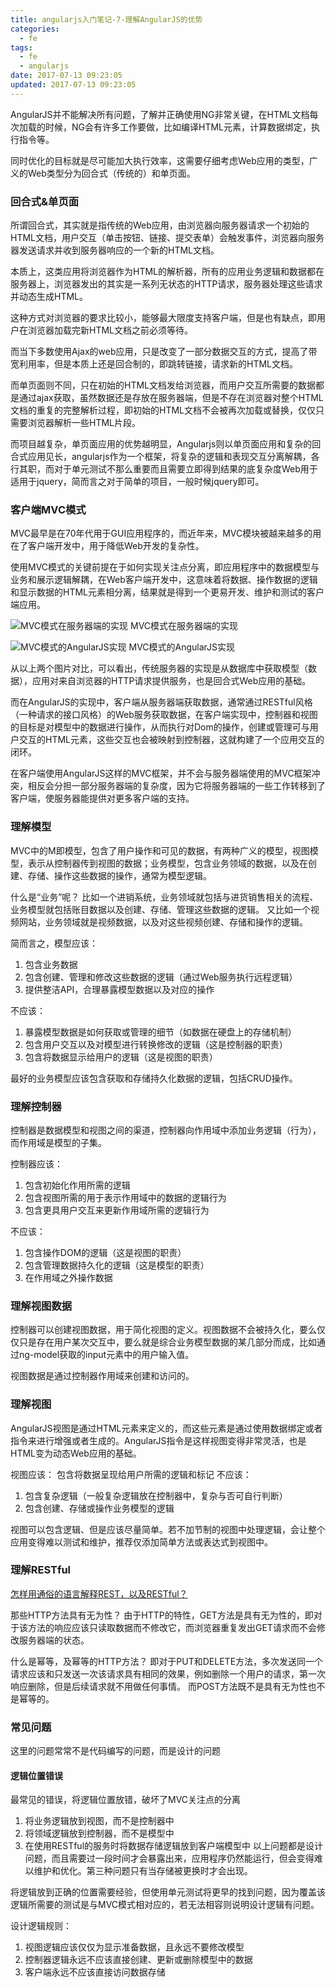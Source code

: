 ```yaml
---
title: angularjs入门笔记-7-理解AngularJS的优势
categories:
  - fe
tags:
  - fe
  - angularjs
date: 2017-07-13 09:23:05
updated: 2017-07-13 09:23:05
---
```


AngularJS并不能解决所有问题，了解并正确使用NG非常关键，在HTML文档每次加载的时候，NG会有许多工作要做，比如编译HTML元素，计算数据绑定，执行指令等。

同时优化的目标就是尽可能加大执行效率，这需要仔细考虑Web应用的类型，广义的Web类型分为回合式（传统的）和单页面。

### 回合式&单页面
所谓回合式，其实就是指传统的Web应用，由浏览器向服务器请求一个初始的HTML文档，用户交互（单击按钮、链接、提交表单）会触发事件，浏览器向服务器发送请求并收到服务器响应的一个新的HTML文档。

本质上，这类应用将浏览器作为HTML的解析器，所有的应用业务逻辑和数据都在服务器上，浏览器发出的其实是一系列无状态的HTTP请求，服务器处理这些请求并动态生成HTML。

这种方式对浏览器的要求比较小，能够最大限度支持客户端，但是也有缺点，即用户在浏览器加载完新HTML文档之前必须等待。

而当下多数使用Ajax的web应用，只是改变了一部分数据交互的方式，提高了带宽利用率，但是本质上还是回合制的，即跳转链接，请求新的HTML文档。

而单页面则不同，只在初始的HTML文档发给浏览器，而用户交互所需要的数据都是通过ajax获取，虽然数据还是存放在服务器端，但是不存在浏览器对整个HTML文档的重复的完整解析过程，即初始的HTML文档不会被再次加载或替换，仅仅只需要浏览器解析一些HTML片段。

而项目越复杂，单页面应用的优势越明显，Angularjs则以单页面应用和复杂的回合式应用见长，angularjs作为一个框架，将复杂的逻辑和表现交互分离解耦，各行其职，而对于单元测试不那么重要而且需要立即得到结果的底复杂度Web用于适用于jquery，简而言之对于简单的项目，一般时候jquery即可。

### 客户端MVC模式
MVC最早是在70年代用于GUI应用程序的，而近年来，MVC模块被越来越多的用在了客户端开发中，用于降低Web开发的复杂性。

使用MVC模式的关键前提在于如何实现关注点分离，即应用程序中的数据模型与业务和展示逻辑解耦，在Web客户端开发中，这意味着将数据、操作数据的逻辑和显示数据的HTML元素相分离，结果就是得到一个更易开发、维护和测试的客户端应用。

![MVC模式在服务器端的实现](1.png)
MVC模式在服务器端的实现

![MVC模式的AngularJS实现](2.png)
MVC模式的AngularJS实现

从以上两个图片对比，可以看出，传统服务器的实现是从数据库中获取模型（数据），应用对来自浏览器的HTTP请求提供服务，也是回合式Web应用的基础。

而在AngularJS的实现中，客户端从服务器端获取数据，通常通过RESTful风格（一种请求的接口风格）的Web服务获取数据，在客户端实现中，控制器和视图的目标是对模型中的数据进行操作，从而执行对Dom的操作，创建或管理可与用户交互的HTML元素，这些交互也会被映射到控制器，这就构建了一个应用交互的闭环。

在客户端使用AngularJS这样的MVC框架，并不会与服务器端使用的MVC框架冲突，相反会分担一部分服务器端的复杂度，因为它将服务器端的一些工作转移到了客户端，使服务器能提供对更多客户端的支持。

### 理解模型
MVC中的M即模型，包含了用户操作和可见的数据，有两种广义的模型，视图模型，表示从控制器传到视图的数据；业务模型，包含业务领域的数据，以及在创建、存储、操作这些数据的操作，通常为模型逻辑。

什么是“业务”呢？
比如一个进销系统，业务领域就包括与进货销售相关的流程、业务模型就包括账目数据以及创建、存储、管理这些数据的逻辑。
又比如一个视频网站，业务领域就是视频数据，以及对这些视频创建、存储和操作的逻辑。

简而言之，模型应该：
1. 包含业务数据
2. 包含创建、管理和修改这些数据的逻辑（通过Web服务执行远程逻辑）
3. 提供整洁API，合理暴露模型数据以及对应的操作

不应该：
1. 暴露模型数据是如何获取或管理的细节（如数据在硬盘上的存储机制）
2. 包含用户交互以及对模型进行转换修改的逻辑（这是控制器的职责）
3. 包含将数据显示给用户的逻辑（这是视图的职责）

最好的业务模型应该包含获取和存储持久化数据的逻辑，包括CRUD操作。

### 理解控制器
控制器是数据模型和视图之间的渠道，控制器向作用域中添加业务逻辑（行为），而作用域是模型的子集。

控制器应该：
1. 包含初始化作用所需的逻辑
2. 包含视图所需的用于表示作用域中的数据的逻辑行为
3. 包含更具用户交互来更新作用域所需的逻辑行为

不应该：
1. 包含操作DOM的逻辑（这是视图的职责）
2. 包含管理数据持久化的逻辑（这是模型的职责）
3. 在作用域之外操作数据

### 理解视图数据
控制器可以创建视图数据，用于简化视图的定义。视图数据不会被持久化，要么仅仅只是存在用户某次交互中，要么就是综合业务模型数据的某几部分而成，比如通过ng-model获取的input元素中的用户输入值。

视图数据是通过控制器作用域来创建和访问的。

### 理解视图
AngularJS视图是通过HTML元素来定义的，而这些元素是通过使用数据绑定或者指令来进行增强或者生成的。AngularJS指令是这样视图变得非常灵活，也是HTML变为动态Web应用的基础。

视图应该： 包含将数据呈现给用户所需的逻辑和标记
不应该：
1. 包含复杂逻辑（一般复杂逻辑放在控制器中，复杂与否可自行判断）
2. 包含创建、存储或操作业务模型的逻辑

视图可以包含逻辑、但是应该尽量简单。若不加节制的视图中处理逻辑，会让整个应用变得难以测试和维护，推荐仅添加简单方法或表达式到视图中。

### 理解RESTful
[怎样用通俗的语言解释REST，以及RESTful？](https://www.zhihu.com/question/28557115)

那些HTTP方法具有无为性？
由于HTTP的特性，GET方法是具有无为性的，即对于该方法的响应应该只读取数据而不修改它，而浏览器重复发出GET请求而不会修改服务器端的状态。

什么是幂等，及幂等的HTTP方法？
即对于PUT和DELETE方法，多次发送同一个请求应该和只发送一次该请求具有相同的效果，例如删除一个用户的请求，第一次响应删除，但是后续请求就不用做任何事情。
而POST方法既不是具有无为性也不是幂等的。

### 常见问题
这里的问题常常不是代码编写的问题，而是设计的问题

#### 逻辑位置错误
最常见的错误，将逻辑位置放错，破坏了MVC关注点的分离
1. 将业务逻辑放到视图，而不是控制器中
2. 将领域逻辑放到控制器，而不是模型中
3. 在使用RESTful的服务时将数据存储逻辑放到客户端模型中
以上问题都是设计问题，而且需要过一段时间才会暴露出来，应用程序仍然能运行，但会变得难以维护和优化。第三种问题只有当存储被更换时才会出现。

将逻辑放到正确的位置需要经验，但使用单元测试将更早的找到问题，因为覆盖该逻辑所需要的测试是与MVC模式相对应的，若无法相容则说明设计逻辑有问题。

设计逻辑规则：
1. 视图逻辑应该仅仅为显示准备数据，且永远不要修改模型
2. 控制器逻辑永远不应该直接创建、更新或删除模型中的数据
3. 客户端永远不应该直接访问数据存储


